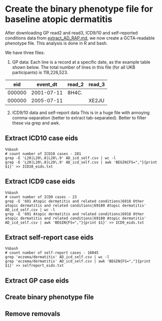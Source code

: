 # Create the binary phenotype file for baseline atopic dermatitis 

After downloading GP read2 and read3, ICD9/10 and self-reported conditions data from [extract_AD_RAP.md](extract_AD_RAP.md), we now create a GCTA-readable phenotype file. This analysis is done in R and bash. 

We have three files:  
1. GP data: Each line is a record at a specific date, as the example table shown below. The total number of lines in this file (for all UKB participants) is 118,226,523.

| eid | event_dt | read_2 | read_3 |  
|----------|----------|----------|----------|
| 000000 | 2001-07-11 | 8H4C. ||  
| 000000 | 2005-07-11 || XE2JU |  

2. ICD9/10 data and self-report data
This is in a huge file with annoying comma-separation (better to extract tab-separated). Better to filter these via grep and awk.

## Extract ICD10 case eids
```
%%bash
# count number of ICD10 cases - 281
grep -E 'L20|L20\.8|L20\.9' AD_icd_self.csv | wc -l
grep -E 'L20|L20\.8|L20\.9' AD_icd_self.csv | awk 'BEGIN{FS=","}{print $1}' >> ICD10_eids.txt
```

## Extract ICD9 case eids 
```
%%bash
# count number of ICD9 cases - 23
grep -E '691 Atopic dermatitis and related conditions|6918 Other atopic dermatitis and related conditions|69180 Atopic dermatitis' AD_icd_self.csv | wc -l
grep -E '691 Atopic dermatitis and related conditions|6918 Other atopic dermatitis and related conditions|69180 Atopic dermatitis' AD_icd_self.csv | awk 'BEGIN{FS=","}{print $1}' >> ICD9_eids.txt
```

## Extract self-report case eids
```
%%bash
# count number of self-report cases - 16045
grep 'eczema/dermatitis' AD_icd_self.csv | wc -l
grep 'eczema/dermatitis' AD_icd_self.csv | awk 'BEGIN{FS=","}{print $1}' >> selfreport_eids.txt
```

## Extract GP case eids



## Create binary phenotype file

## Remove removals 
